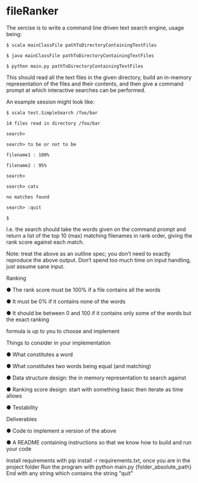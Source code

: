 # fileRanker

The xercise is to write a command line driven text search engine, usage being:

```
$ scala mainClassFile pathToDirectoryContainingTextFiles

$ java mainClassFile pathToDirectoryContainingTextFiles

$ python main.py pathToDirectoryContainingTextFiles
```

This should read all the text files in the given directory, build an in-memory representation of the files and their contents, and then give a command prompt at which interactive searches can be performed.

An example session might look like:

```
$ scala test.SimpleSearch /foo/bar

14 files read in directory /foo/bar

search>

search> to be or not to be

filename1 : 100%

filename2 : 95%

search>

search> cats

no matches found

search> :quit

$
```

I.e. the search should take the words given on the command prompt and return a list of the top 10 (max) matching filenames in rank order, giving the rank score against each match.

Note: treat the above as an outline spec; you don’t need to exactly reproduce the above output. Don’t spend too much time on input handling, just assume sane input.

Ranking

● The rank score must be 100% if a file contains all the words

● It must be 0% if it contains none of the words

● It should be between 0 and 100 if it contains only some of the words but the exact ranking

formula is up to you to choose and implement

Things to consider in your implementation

● What constitutes a word

● What constitutes two words being equal (and matching)

● Data structure design: the in memory representation to search against

● Ranking score design: start with something basic then iterate as time allows

● Testability

Deliverables

● Code to implement a version of the above

● A README containing instructions so that we know how to build and run your code



Install requirements with pip install -r requirements.txt, once you are in the project folder
Run the program with python main.py {folder_absolute_path}
End with any string which contains the string "quit"